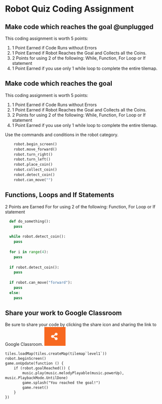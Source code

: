 # Robot Quiz Coding Assignment

## Make code which reaches the goal @unplugged

This coding assignment is worth 5 points:
1. 1 Point Earned if Code Runs without Errors
2. 1 Point Earned if Robot Reaches the Goal and Collects all the Coins.
3. 2 Points for using 2 of the following: While, Function, For Loop or If statement
4. 1 Point Earned if you use only 1 while loop to complete the entire tilemap.


## Make code which reaches the goal

This coding assignment is worth 5 points:
1. 1 Point Earned if Code Runs without Errors
2. 1 Point Earned if Robot Reaches the Goal and Collects all the Coins.
3. 2 Points for using 2 of the following: While, Function, For Loop or If statement
4. 1 Point Earned if you use only 1 while loop to complete the entire tilemap.
   
Use the commands and conditions in the robot category.
```python
    robot.begin_screen()
    robot.move_forward()
    robot.turn_right()
    robot.turn_left()
    robot.place_coin()
    robot.collect_coin()
    robot.detect_coin()
    robot.can_move("")
```

## Functions, Loops and If Statements

2 Points are Earned For for using 2 of the following: Function, For Loop or If statement

```python
  def do_something():
    pass

  while robot.detect_coin():
    pass

  for i in range(4):
    pass

  if robot.detect_coin():
    pass

  if robot.can_move("forward"):
    pass
  else:
    pass
```

## Share your work to Google Classroom  

Be sure to share your code by clicking the share icon and sharing the link to Google Classroom.
![Share Icon](https://github.com/MrDGuy/robot-quiz-code-assignment-1/blob/24c88c502ccd146fc1be1352949c18ee918a8f30/share-icon.png "Share Icon" )


```customts
tiles.loadMap(tiles.createMap(tilemap`level1`))
robot.beginScreen()
game.onUpdate(function () {
    if (robot.goalReached()) {
        music.play(music.melodyPlayable(music.powerUp), music.PlaybackMode.UntilDone)
        game.splash("You reached the goal!")
        game.reset()
    }
})
```
